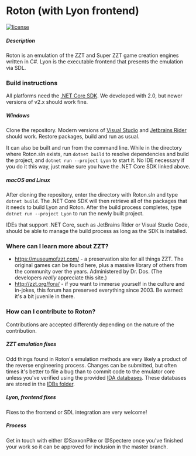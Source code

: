 # Roton (with Lyon frontend)

[![license](https://img.shields.io/github/license/mashape/apistatus.svg?maxAge=2592000)](https://raw.githubusercontent.com/SaxxonPike/roton/master/LICENSE)

##### Description

Roton is an emulation of the ZZT and Super ZZT game creation engines written in C#. Lyon is the
executable frontend that presents the emulation via SDL.

### Build instructions

All platforms need the 
[.NET Core SDK](https://github.com/dotnet/core/blob/master/release-notes/download-archive.md).
We developed with 2.0, but newer versions of v2.x should work fine.

##### Windows

Clone the repository. Modern versions of 
[Visual Studio](https://visualstudio.microsoft.com/) 
and 
[Jetbrains Rider](https://www.jetbrains.com/rider/) 
should work. Restore packages, build and run as usual.

It can also be built and run from the command line. While in the directory where Roton.sln exists, run
`dotnet build` to resolve dependencies and build the project, and `dotnet run --project Lyon` to start it.
No IDE necessary if you do it this way, just make sure you have the .NET Core SDK linked above.

##### macOS and Linux

After cloning the repository, enter the directory with Roton.sln and type
`dotnet build`. The .NET Core SDK will then retrieve all of the packages that it needs to build Lyon and Roton.
After the build process completes, type `dotnet run --project Lyon` to run the newly built project.

IDEs that support .NET Core, such as JetBrains Rider or Visual Studio Code, should be able to manage the build
process as long as the SDK is installed.

### Where can I learn more about ZZT?

- https://museumofzzt.com/ - a preservation site for all things ZZT. The original games can be found here, plus a massive library of others from the community over the years. Administered by Dr. Dos. (The developers *really* appreciate this site.)
- http://zzt.org/fora/ - if you want to immerse yourself in the culture and in-jokes, this forum has preserved everything since 2003. Be warned: it's a bit juvenile in there.

### How can I contribute to Roton?

Contributions are accepted differently depending on the nature of the contribution.

##### ZZT emulation fixes

Odd things found in Roton's emulation methods are very likely a product of the reverse engineering process. Changes can be
submitted, but often times it's better to file a bug than to commit code to the emulator core unless you've verified using
the provided [IDA databases](https://www.hex-rays.com/products/ida/). These databases are stored in the [IDBs folder](/IDBs).

##### Lyon, frontend fixes

Fixes to the frontend or SDL integration are very welcome!

##### Process

Get in touch with either @SaxxonPike or @Spectere once you've finished your work so it can be approved for inclusion
in the master branch.


